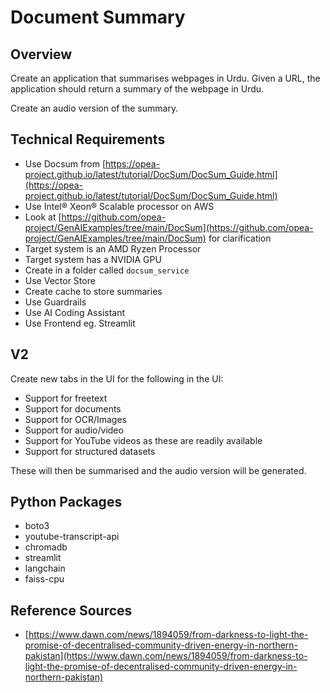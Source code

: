 # Document Summary

## Overview

Create an application that summarises webpages in Urdu. Given a URL, the application should return a summary of the webpage in Urdu.

Create an audio version of the summary.

## Technical Requirements

- Use Docsum from [https://opea-project.github.io/latest/tutorial/DocSum/DocSum_Guide.html](https://opea-project.github.io/latest/tutorial/DocSum/DocSum_Guide.html)
- Use Intel® Xeon® Scalable processor on AWS
- Look at [https://github.com/opea-project/GenAIExamples/tree/main/DocSum](https://github.com/opea-project/GenAIExamples/tree/main/DocSum) for clarification
- Target system is an AMD Ryzen Processor
- Target system has a NVIDIA GPU
- Create in a folder called `docsum_service`
- Use Vector Store
- Create cache to store summaries
- Use Guardrails
- Use AI Coding Assistant
- Use Frontend eg. Streamlit

## V2

Create new tabs in the UI for the following in the UI:

- Support for freetext
- Support for documents
- Support for OCR/Images
- Support for audio/video
- Support for YouTube videos as these are readily available
- Support for structured datasets

These will then be summarised and the audio version will be generated.

## Python Packages

- boto3
- youtube-transcript-api
- chromadb
- streamlit
- langchain
- faiss-cpu

## Reference Sources

- [https://www.dawn.com/news/1894059/from-darkness-to-light-the-promise-of-decentralised-community-driven-energy-in-northern-pakistan](https://www.dawn.com/news/1894059/from-darkness-to-light-the-promise-of-decentralised-community-driven-energy-in-northern-pakistan)